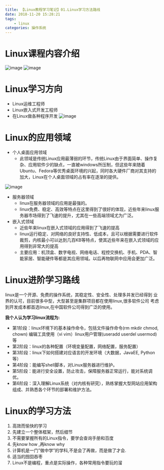 ```yaml
---
title: 【Linux教程学习笔记】01.Linux学习方法路线
date: 2018-11-20 15:28:21
tags: 
	- linux
categories: 操作系统
---
```

# Linux课程内容介绍
![image](http://image.damienzhong.com/Linux%E8%AF%BE%E7%A8%8B%E5%86%85%E5%AE%B901.png)
![image](http://image.damienzhong.com/Linux%E8%AF%BE%E7%A8%8B%E5%86%85%E5%AE%B902.png)
# Linux学习方向
- Linux运维工程师
- Linux嵌入式开发工程师
- 在Linux做各种程序开发
![image](http://image.damienzhong.com/Linux%E5%AD%A6%E4%B9%A0%E6%96%B9%E5%90%91.png)
# Linux的应用领域
- 个人桌面应用领域
  - 此领域是传统Linux应用最薄弱的环节，传统Linux由于界面简单、操作复杂、应用软件少的缺点，一直被windows所压制，但这些年来随着Ubuntu、Fedora等优秀桌面环境的兴起，同时各大硬件厂商对其支持的加大，Linux在个人桌面领域的占有率在逐渐的提供。
  
![image](http://image.damienzhong.com/Linux%E5%9B%BE%E5%BD%A2%E7%95%8C%E9%9D%A2.png)
- 服务器领域
  - linux在服务器领域的应用是最强的。
  - linux免费、稳定、高效等特点在这里得到了很好的体现，近些年来linux服务器市场得到了飞速的提升，尤其在一些高端领域尤为广泛。
- 嵌入式领域
  - 近些年来linux在嵌入式领域的应用得到了飞速的提高
  - linux运行稳定、对网络的良好支持性、低成本，且可以根据需要进行软件裁剪，内核最小可以达到几百KB等特点，使其近些年来在嵌入式领域的应用得到非常大的提高
  - 主要应用：机顶盒、数字电视、网络电话、程控交换机、手机、PDA、智能家居、智能硬件等都是其应用领域。以后再物联网中应用会更加广泛。
#  Linux进阶学习路线
linux是一个开源、免费的操作系统，其稳定性、安全性、处理多并发已经得到
业界的认可，目前很多中型，大型甚至是集群项目都在使用linux,很多软件公司
考虑到开发成本都首选linux,在中国软件公司得到广泛的使用。

**我个人认为学习linux流程为:**
- 第1阶段：linux环境下的基本操作命令，包括文件操作命令(rm mkdir chmod, chown) 编辑工具使用（vi vim）linux用户管理(useradd userdel usermod)等
- 第2阶段：linux的各种配置（环境变量配置，网络配置，服务配置）
- 第3阶段：linux下如何搭建对应语言的开发环境（大数据，JavaEE, Python等）
- 第4阶段：能编写shell脚本，对Linux服务器进行维护。
- 第5阶段：能进行安全设置，防止攻击，保障服务器正常运行，能对系统调优。
- 第6阶段：深入理解Linux系统（对内核有研究），熟练掌握大型网站应用架构组成、并熟悉各个环节的部署和维护方法。
# Linux的学习方法
1. 高效而愉快的学习
1. 先建立一个整体框架，然后细节
1. 不需要掌握所有的Linux指令，要学会查询手册和百度
1. 先know how ,再know why
1. 计算机是一门”做中学”的学科,不是会了再做，而是做了才会.
1. 适当的囫囵吞枣
1. Linux不是编程，重点是实际操作，各种常用指令要玩的溜